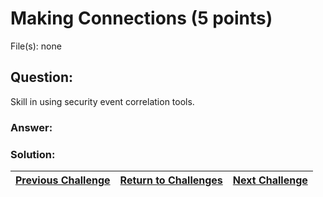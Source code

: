 # Making Connections (5 points)

File(s): none

## Question:

Skill in using security event correlation tools.

### Answer:

### Solution:



| [Previous Challenge](/Challenges/Protect-And-Defend/2) | [Return to Challenges](/Challenges/../../../#modules) | [Next Challenge](/Challenges/Protect-And-Defend/4) |
| :------- | :-----: | ------: |